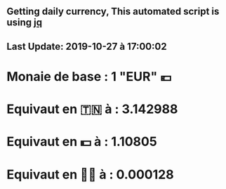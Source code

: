 ## Getting daily currency, This automated script is using [jq](https://stedolan.github.io/jq/)
## Last Update:  2019-10-27 à 17:00:02
 # Monaie de base : 1 "EUR" 💶 
 # Equivaut en 🇹🇳 à :  3.142988 
 # Equivaut en 💵 à : 1.10805
 # Equivaut en 🐱‍💻 à :  0.000128
